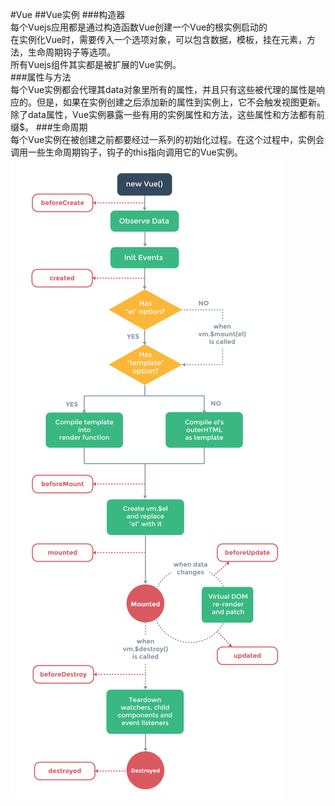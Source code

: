 #Vue
##Vue实例
###构造器  
每个Vuejs应用都是通过构造函数Vue创建一个Vue的根实例启动的  
在实例化Vue时，需要传入一个选项对象，可以包含数据，模板，挂在元素，方法，生命周期钩子等选项。  
所有Vuejs组件其实都是被扩展的Vue实例。  
###属性与方法  
每个Vue实例都会代理其data对象里所有的属性，并且只有这些被代理的属性是响应的。但是，如果在实例创建之后添加新的属性到实例上，它不会触发视图更新。  
除了data属性，Vue实例暴露一些有用的实例属性和方法，这些属性和方法都有前缀$。
###生命周期  
每个Vue实例在被创建之前都要经过一系列的初始化过程。在这个过程中，实例会调用一些生命周期钩子，钩子的this指向调用它的Vue实例。  
![vue-life](img/vue-life-cycle.png)